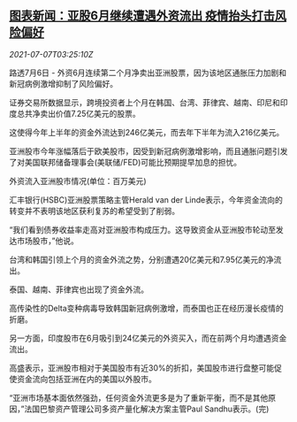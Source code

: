 <!--1625628664000-->
[图表新闻：亚股6月继续遭遇外资流出 疫情抬头打击风险偏好](https://cn.reuters.com/article/graphic-asia-stock-market-outflow-0707-idCNKCS2ED07C)
------

<div><i>2021-07-07T03:25:10Z</i></div><p>路透7月6日 - 外资6月连续第二个月净卖出亚洲股票，因为该地区通胀压力加剧和新冠病例激增抑制了风险偏好。</p><p>证券交易所数据显示，跨境投资者上个月在韩国、台湾、菲律宾、越南、印尼和印度总共净卖出价值7.25亿美元的股票。</p><p>这使得今年上半年的资金外流达到246亿美元，而去年下半年为流入216亿美元。</p><p>亚洲股市今年涨幅落后于欧美股市，因受到新冠病例激增影响，而且通胀问题引发了对美国联邦储备理事会(美联储/FED)可能比预期提早加息的担忧。</p><p>外资流入亚洲股市情况(单位：百万美元)</p><p>汇丰银行(HSBC)亚洲股票策略主管Herald van der Linde表示，今年资金流向的转变并不表明该地区获利复苏的希望受到了削弱。</p><p>“我们看到债券收益率走高对亚洲股市构成压力。这导致资金从亚洲股市轮动至发达市场股市，”他说。</p><p>台湾和韩国引领上个月的资金外流之势，分别遭遇20亿美元和7.95亿美元的净流出。</p><p>泰国、越南、菲律宾也出现了资金外流。</p><p>高传染性的Delta变种病毒导致韩国新冠病例激增，而泰国也正在经历漫长疫情的折磨。</p><p>另一方面，印度股市在6月吸引到24亿美元的外资买入，而在前两个月均遭遇资金流出。</p><p>高盛表示，亚洲股市相对于美国股市有近30%的折扣，美国股市进行盘整可能促使资金流向包括亚洲在内的美国以外股市。</p><p>“亚洲市场基本面依然强劲，任何资金外流更多是为了重新平衡，而不是其他原因，”法国巴黎资产管理公司多资产量化解决方案主管Paul Sandhu表示。(完)</p>
